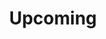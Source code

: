 ---
title: "Upcoming"
# meta title
meta_title: ""
# meta description
description: "This is meta description"

# Features
features:

  - title: "Turn taking stories'n'songs with The AnyWhens] — The Star, Ryde —  Thurs 25th September 2025, 7pm"
    image: "/images/anywhens_star.png"
    content: ""
    bulletpoints:
      - "The Star Ale and Coffee House, Ryde, IW"
      - "Thursday 25th September 2025, from 7pm"
      - "Turn taking traditional tales and folk songs with Genn'n'Sue, aka *The Anywhens*"

  - title: "Unforeseen Consequences — Faversham Fringe — Sunday 12/10/25, 1pm[solo show]"
    image: "/images/TH_GrahamBrown_face-1200x800.jpg"
    content: ""
    bulletpoints:
      - "1 hour fringe show"
      - "Tickets: £6 + booking fee"
      - "Venue: __The Alex: Charter Room__ *Faversham Fringe*"
    button:
      enable: true
      label: "Buy Tickets for Faversham Fringe show — 12/10/25"
      link: "https://www.ticketsource.co.uk/whats-on/faversham/the-alexander-centre-charter-room/unforeseen-consequences/2025-10-12/13:00/"

  - title: "Protest Days, Rebellion Nights [+ The AnyWhens] — St. Lawrence, IW — Saturday 22/11/25, 7.30pm"
    image: "/images/monty_anywhens_vf.jpg"
    content: ""
    bulletpoints:
      - "St. Lawrence Village Hall, St. Lawrence, IW"
      - "Tickets: £8 (online or from  £8, available online (see link below) or from St Lawrence Post Office and Stores)."
 
    button:
      enable: true
      label: "Buy Tickets for St Lawrence, IW, 'Protest Tales' show — 22/11/25"
      link: "https://www.stlawrencevillagehall.uk/events/protest-days-rebellion-nights"


# save as draft
draft: false
---
